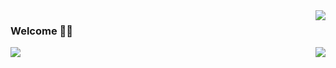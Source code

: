 <img align="right" src="https://count.getloli.com/get/@:Rbb666?theme=asoul">

### Welcome 👋🏿

<img align="right" src="https://github-readme-stats.vercel.app/api?username=Rbb666&show_icons=true&icon_color=CE1D2D&text_color=718096&bg_color=ffffff&hide_title=true" />

[![](https://img.shields.io/badge/dynamic/json?color=23ffffff&label=Bilibili&query=%24.data.totalSubs&suffix=followers&url=https%3A%2F%2Fapi.spencerwoo.com%2Fsubstats%2F%3Fsource%3Dbilibili%26queryKey%3D9082861)](https://space.bilibili.com/9082861)
